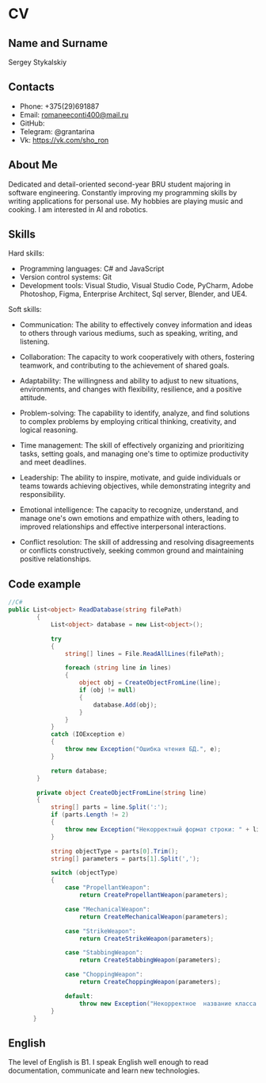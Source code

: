 # CV

## Name and Surname
Sergey Stykalskiy 

## Contacts
- Phone: +375(29)691887
- Email: romaneeconti400@mail.ru
- GitHub: 
- Telegram: @grantarina 
- Vk: https://vk.com/sho_ron

## About Me
Dedicated and detail-oriented second-year BRU student majoring in software engineering. Constantly improving my programming skills by writing applications for personal use. My hobbies are playing music and cooking. I am interested in AI and robotics.

## Skills
Hard skills:

  - Programming languages: C# and JavaScript
  -  Version control systems: Git
  -  Development tools: Visual Studio, Visual Studio Code, PyCharm, Adobe Photoshop, Figma, Enterprise Architect, Sql server, Blender, and UE4.

Soft skills:

- Communication: The ability to effectively convey information and ideas to others through various mediums, such as speaking, writing, and listening.

- Collaboration: The capacity to work cooperatively with others, fostering teamwork, and contributing to the achievement of shared goals.

- Adaptability: The willingness and ability to adjust to new situations, environments, and changes with flexibility, resilience, and a positive attitude.

- Problem-solving: The capability to identify, analyze, and find solutions to complex problems by employing critical thinking, creativity, and logical reasoning.

- Time management: The skill of effectively organizing and prioritizing tasks, setting goals, and managing one's time to optimize productivity and meet deadlines.

- Leadership: The ability to inspire, motivate, and guide individuals or teams towards achieving objectives, while demonstrating integrity and responsibility.

- Emotional intelligence: The capacity to recognize, understand, and manage one's own emotions and empathize with others, leading to improved relationships and effective interpersonal interactions.

- Conflict resolution: The skill of addressing and resolving disagreements or conflicts constructively, seeking common ground and maintaining positive relationships.

## Code example
```C#
//C#
public List<object> ReadDatabase(string filePath)
        {
            List<object> database = new List<object>();

            try
            {
                string[] lines = File.ReadAllLines(filePath);

                foreach (string line in lines)
                {
                    object obj = CreateObjectFromLine(line);
                    if (obj != null)
                    {
                        database.Add(obj);
                    }
                }
            }
            catch (IOException e)
            {
                throw new Exception("Ошибка чтения БД.", e);
            }

            return database;
        }

        private object CreateObjectFromLine(string line)
        {
            string[] parts = line.Split(':');
            if (parts.Length != 2)
            {
                throw new Exception("Некорректный формат строки: " + line);
            }

            string objectType = parts[0].Trim();
            string[] parameters = parts[1].Split(',');

            switch (objectType)
            {
                case "PropellantWeapon":
                    return CreatePropellantWeapon(parameters);

                case "MechanicalWeapon":
                    return CreateMechanicalWeapon(parameters);

                case "StrikeWeapon":
                    return CreateStrikeWeapon(parameters);

                case "StabbingWeapon":
                    return CreateStabbingWeapon(parameters);

                case "ChoppingWeapon":
                    return CreateChoppingWeapon(parameters);

                default:
                    throw new Exception("Некорректное  название класса: " + objectType);
            }
       }  
```

## English
The level of English is B1. I speak English well enough to read documentation, communicate and learn new technologies.
